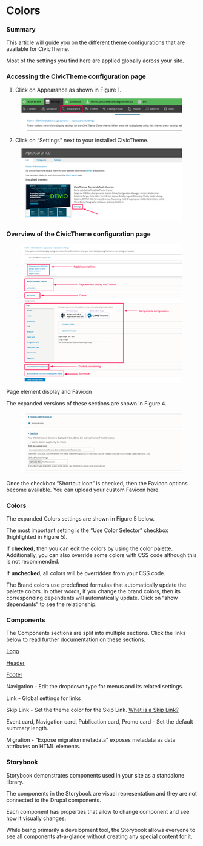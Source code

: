 # Colors

### Summary <a href="#civicthemeconfiguration-summary" id="civicthemeconfiguration-summary"></a>

This article will guide you on the different theme configurations that are available for CivicTheme.

Most of the settings you find here are applied globally across your site.

### Accessing the CivicTheme configuration page <a href="#civicthemeconfiguration-accessingthecivicthemeconfigurationpage" id="civicthemeconfiguration-accessingthecivicthemeconfigurationpage"></a>

1. Click on Appearance as shown in Figure 1.

<figure><img src="../../../.gitbook/assets/64eb74bb-6571-4cca-b032-891db0a53412.png" alt=""><figcaption></figcaption></figure>

2. Click on “Settings” next to your installed CIvicTheme.

<figure><img src="../../../.gitbook/assets/31b2eea2-e4b8-48bc-bcfc-e7fbf344735c.png" alt=""><figcaption></figcaption></figure>

### Overview of the CivicTheme configuration page <a href="#civicthemeconfiguration-overviewofthecivicthemeconfigurationpage" id="civicthemeconfiguration-overviewofthecivicthemeconfigurationpage"></a>

<figure><img src="../../../.gitbook/assets/65d7dac1-5441-4e71-88dc-eb1c6512a111.png" alt=""><figcaption></figcaption></figure>



Page element display and Favicon

The expanded versions of these sections are shown in Figure 4.

<figure><img src="../../../.gitbook/assets/0d81c5b7-33ef-4137-af48-91296556965c.png" alt=""><figcaption></figcaption></figure>

Once the checkbox “Shortcut icon” is checked, then the Favicon options become available. You can upload your custom Favicon here.

### Colors <a href="#civicthemeconfiguration-colors" id="civicthemeconfiguration-colors"></a>

The expanded Colors settings are shown in Figure 5 below.



The most important setting is the “Use Color Selector” checkbox (highlighted in Figure 5).

If **checked**, then you can edit the colors by using the color palette. Additionally, you can also override some colors with CSS code although this is not recommended.

If **unchecked**, all colors will be overridden from your CSS code.

The Brand colors use predefined formulas that automatically update the palette colors. In other words, if you change the brand colors, then its corresponding dependents will automatically update. Click on “show dependants” to see the relationship.



### Components <a href="#civicthemeconfiguration-components" id="civicthemeconfiguration-components"></a>

The Components sections are split into multiple sections. Click the links below to read further documentation on these sections.

[Logo](broken-reference)

[Header](broken-reference)

[Footer](broken-reference)

Navigation - Edit the dropdown type for menus and its related settings.

Link - Global settings for links

Skip Link - Set the theme color for the Skip Link. [What is a Skip Link?](https://en.wikipedia.org/wiki/Skip\_link)

Event card, Navigation card, Publication card, Promo card - Set the default summary length.

Migration - “Expose migration metadata” exposes metadata as data attributes on HTML elements.

### Storybook <a href="#civicthemeconfiguration-storybookfor-your_theme-theme" id="civicthemeconfiguration-storybookfor-your_theme-theme"></a>

Storybook demonstrates components used in your site as a standalone library.

The components in the Storybook are visual representation and they are not connected to the Drupal components.

Each component has properties that allow to change component and see how it visually changes.

While being primarily a development tool, the Storybook allows everyone to see all components at-a-glance without creating any special content for it.
